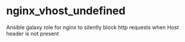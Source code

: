 # nginx_vhost_undefined
Ansible galaxy role for nginx to silently block http requests when Host header is not present
